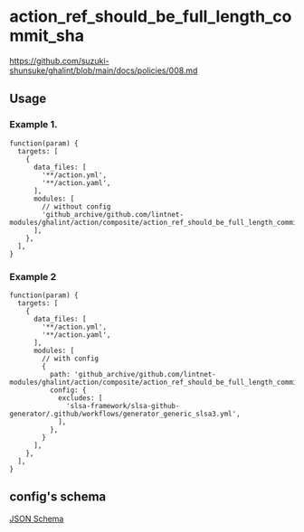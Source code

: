 # action_ref_should_be_full_length_commit_sha

https://github.com/suzuki-shunsuke/ghalint/blob/main/docs/policies/008.md

## Usage

### Example 1.

```jsonnet
function(param) {
  targets: [
    {
      data_files: [
        '**/action.yml',
        '**/action.yaml',
      ],
      modules: [
        // without config
        'github_archive/github.com/lintnet-modules/ghalint/action/composite/action_ref_should_be_full_length_commit_sha/main.jsonnet@c311ef7a7e3acdfb8a65136b7852e0619be84c1d:v0.3.3',
      ],
    },
  ],
}
```

### Example 2

```jsonnet
function(param) {
  targets: [
    {
      data_files: [
        '**/action.yml',
        '**/action.yaml',
      ],
      modules: [
        // with config
        {
          path: 'github_archive/github.com/lintnet-modules/ghalint/action/composite/action_ref_should_be_full_length_commit_sha/main.jsonnet@c311ef7a7e3acdfb8a65136b7852e0619be84c1d:v0.3.3',
          config: {
            excludes: [
              'slsa-framework/slsa-github-generator/.github/workflows/generator_generic_slsa3.yml',
            ],
          },
        }
      ],
    },
  ],
}
```

## config's schema

[JSON Schema](main_config_schema.json)
